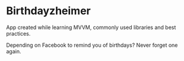 # Birthdayzheimer
App created while learning MVVM, commonly used libraries and best practices.

Depending on Facebook to remind you of birthdays? Never forget one again.
